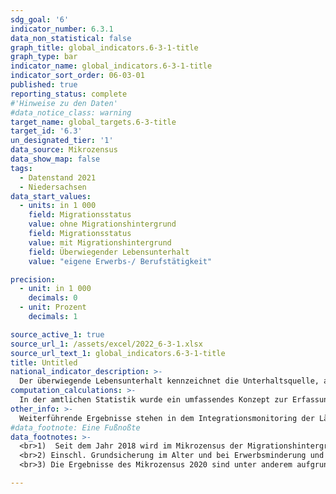 ```yaml
---
sdg_goal: '6'
indicator_number: 6.3.1
data_non_statistical: false
graph_title: global_indicators.6-3-1-title
graph_type: bar
indicator_name: global_indicators.6-3-1-title
indicator_sort_order: 06-03-01
published: true
reporting_status: complete
#'Hinweise zu den Daten'
#data_notice_class: warning
target_name: global_targets.6-3-title
target_id: '6.3'
un_designated_tier: '1'
data_source: Mikrozensus
data_show_map: false
tags:
  - Datenstand 2021
  - Niedersachsen
data_start_values:
  - units: in 1 000
    field: Migrationsstatus
    value: ohne Migrationshintergrund
    field: Migrationsstatus
    value: mit Migrationshintergrund
    field: Überwiegender Lebensunterhalt
    value: "eigene Erwerbs-/ Berufstätigkeit"

precision:
  - unit: in 1 000
    decimals: 0
  - unit: Prozent
    decimals: 1

source_active_1: true
source_url_1: /assets/excel/2022_6-3-1.xlsx
source_url_text_1: global_indicators.6-3-1-title
title: Untitled
national_indicator_description: >-
  Der überwiegende Lebensunterhalt kennzeichnet die Unterhaltsquelle, aus welcher hauptsächlich die Mittel für den Lebensunterhalt bezogen werden. Bei mehreren Unterhaltsquellen wird auf die wesentliche abgestellt. Im Mikrozensus werden diese Angaben durch eine Selbsteinstufung der Befragten ermittelt. Der Indikator zeigt an, aus welchen Quellen der Lebensunterhalt überwiegend bestritten wird. Ein Rückgang des Anteils der Personen mit Migrationshintergrund, die von öffentlichen Transferzahlungen abhängig sind, und ein Ansteigen des Anteils derer, die ihren Lebensunterhalt selbst zu finanzieren in der Lage sind, zeigen einen Fortschritt beim Integrationsprozess an.
computation_calculations: >-
  In der amtlichen Statistik wurde ein umfassendes Konzept zur Erfassung des Migrationshintergrundes erstmals mit dem Mikrozensus 2005 eingeführt. Dazu wurde zusätzlich eine Reihe von Fragen zur Migration aufgenommen, aus denen der Migrationshintergrund abgeleitet wird. Eine vollständige Übertragung auf andere Statistiken außerhalb des Mikrozensus ist aufgrund der Komplexität der Definition nicht möglich. Zur Bestimmung des Migrationshintergrundes wird (1.) nur die Zuwanderung auf das Gebiet der heutigen Bundesrepublik ab 1950 berücksichtigt, um den Großteil der Zuwanderung durch kriegsbedingte Vertreibung nicht einzubeziehen. Zudem werden (2.) auch die Nachkommen der Zugewanderten berücksichtigt, die bereits in der Bundesrepublik geboren wurden und (3.) wird für alle Ausländerinnen und Ausländer sowie für alle Eingebürgerten ein Migrationshintergrund unterstellt. In diesem Bericht wird für die dargestellten Jahre vor 2017 der Migrationshintergrund im engeren Sinne verwendet:Von den Deutschen mit Migrationshintergrund, die seit Geburt Deutsche sind, werden nur jene hinzugezählt, die mit ihren Eltern oder einem Elternteil im selben Haushalt leben. Nur dann liegt die für die Zuordnung entscheidende Elterninformation vor. Für alle Jahre nach 2016 wird der Migrationshintergrund im weiteren Sinne dargestellt:Der Migrationshintergrund im weiteren Sinne kann anhand der Zusatzfragen zum Migrationsstatus der nicht im Haushalt lebenden Eltern ab 2005 in vierjährigem Rhythmus und ab dem Jahr 2017 jährlich dargestellt werden.
other_info: >-
  Weiterführende Ergebnisse stehen in dem Integrationsmonitoring der Länder unter <a href="http://www.integrationsmonitoring-laender.de/ " target="_blank">http://www.integrationsmonitoring-laender.de/</a> zu Verfügung
#data_footnote: Eine Fußnoßte
data_footnotes: >-
  <br>1)  Seit dem Jahr 2018 wird im Mikrozensus der Migrationshintergrund im weiteren Sinne jährlich berichtet. Die in der Tabelle ab dem Jahr 2018 abgebildeten Daten zum Migrationshintergrund entsprechen dem Migrationshintergrund im weiteren Sinne, bis 2017 wird der Migrationshintergrund im engeren Sinne abgebildet. Die Vergleichbarkeit ist dadurch eingeschränkt.
  <br>2) Einschl. Grundsicherung im Alter und bei Erwerbsminderung und andere Hilfen in besonderen Lebenslagen.
  <br>3) Die Ergebnisse des Mikrozensus 2020 sind unter anderem aufgrund methodischer Effekte im Rahmen einer Neugestaltung der Erhebung sowie insbesondere aufgrund der Folgen der Corona-Pandemie in Ihrer Datenqualität eingeschränkt. Auf die Verwendung dieser Ergebnisse wird daher verzichtet. Weitere Informationen zur methodischen Neugestaltung des Mikrozensus ab 2020 und zu den Auswirkungen der Neugestaltung und der Corona-Krise auf die Ergebnisse des Jahres 2020 finden Sie auf der  <a href="https://www.destatis.de/DE/Themen/Gesellschaft-Umwelt/Bevoelkerung/Haushalte-Familien/Methoden/mikrozensus-2020.html" target="_blank">Informationsseite des Statistischen Bundesamtes</a>

---
```

